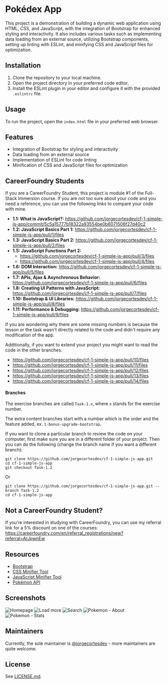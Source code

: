 # Pokédex App

This project is a demonstration of building a dynamic web application using HTML, CSS, and JavaScript, with the integration of Bootstrap for enhanced styling and interactivity. It also includes various tasks such as implementing data loading from an external source, utilizing Bootstrap components, setting up linting with ESLint, and minifying CSS and JavaScript files for optimization.

## Installation

1. Clone the repository to your local machine.
2. Open the project directory in your preferred code editor.
3. Install the ESLint plugin in your editor and configure it with the provided `.eslintrc` file.

## Usage

To run the project, open the `index.html` file in your preferred web browser.

## Features

- Integration of Bootstrap for styling and interactivity
- Data loading from an external source
- Implementation of ESLint for code linting
- Minification of CSS and JavaScript files for optimization

## CareerFoundry Students

If you are a CareerFoundry Student, this project is module #1 of the Full-Stack Immersion course. If you are not too sure about your code and you need a reference, you can use the following links to compare your code with mine.

- **1.1: What is JavaScript?:** https://github.com/jorgecortesdev/cf-1-simple-js-app/commit/5c5a15777b18322a93554be0b6071506f27d40c2
- **1.2: JavaScript Basics Part 1:** https://github.com/jorgecortesdev/cf-1-simple-js-app/pull/1/files
- **1.3: JavaScript Basics Part 2:** https://github.com/jorgecortesdev/cf-1-simple-js-app/pull/2/files
- **1.5: JavaScript Functions Part 2:**
  - https://github.com/jorgecortesdev/cf-1-simple-js-app/pull/3/files
  - https://github.com/jorgecortesdev/cf-1-simple-js-app/pull/4/files
- **1.6: DOM Interaction:** https://github.com/jorgecortesdev/cf-1-simple-js-app/pull/5/files
- **1.7: APIs, Ajax & Asynchronous Behavior:** https://github.com/jorgecortesdev/cf-1-simple-js-app/pull/6/files
- **1.8: Creating UI Patterns with JavaScript:** https://github.com/jorgecortesdev/cf-1-simple-js-app/pull/7/files
- **1.10: Bootstrap & UI Libraries:** https://github.com/jorgecortesdev/cf-1-simple-js-app/pull/8/files
- **1.11: Performance & Debugging:** https://github.com/jorgecortesdev/cf-1-simple-js-app/pull/9/files

If you are wondering why there are some missing numbers is because the lesson or the task wasn't directly related to the code and didn't require any modification of the app.

Additionally, if you want to extend your project you might want to read the code in the other branches.

- https://github.com/jorgecortesdev/cf-1-simple-js-app/pull/10/files
- https://github.com/jorgecortesdev/cf-1-simple-js-app/pull/11/files
- https://github.com/jorgecortesdev/cf-1-simple-js-app/pull/12/files
- https://github.com/jorgecortesdev/cf-1-simple-js-app/pull/13/files
- https://github.com/jorgecortesdev/cf-1-simple-js-app/pull/14/files

#### Branches

The exercise branches are called `Task-1.x`, where `x` stands for the exercise number.

The extra content branches start with a number which is the order and the feature added, ex. `1-bonus-upgrade-bootstrap`.

If you want to clone a particular branch to review the code on your computer, first make sure you are in a different folder of your project. Then you can do the following (change the branch name if you want a different branch):

```
git clone https://github.com/jorgecortesdev/cf-1-simple-js-app.git
cd cf-1-simple-js-app
git checkout Task-1.2
```

Or

```
git clone https://github.com/jorgecortesdev/cf-1-simple-js-app.git --branch Task-1.2
cd cf-1-simple-js-app
```

## Not a CareerFoundry Student?

If you’re interested in studying with CareerFoundry, you can use my referral link for a 5% discount on one of the courses: https://careerfoundry.com/en/referral_registrations/new?referral=ArJpwnEw

## Resources

- [Bootstrap](https://getbootstrap.com/)
- [CSS Minifier Tool](https://www.toptal.com/developers/cssminifier)
- [JavaScript Minifier Tool](https://www.toptal.com/developers/javascript-minifier)
- [Pokémon API](https://pokeapi.co/)

## Screenshots

![Homepage](/assets/1-homepage.png)
![Load more](/assets/2-load-button.png)
![Search](/assets/3-search.png)
![Pokemon - About](/assets/4-pokemon-about.png)
![Pokemon - Stats](/assets/5-pokemon-stats.png)

## Maintainers

Currently, the sole maintainer is [@jorgecortesdev](https://github.com/jorgecortesdev) - more maintainers are quite welcome.

## License

See [LICENSE.md](./LICENSE.md).
